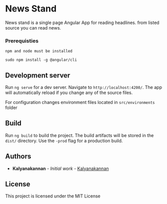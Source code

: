 # News Stand

News stand is a single page Angular App for reading headlines. from listed source you can read news.

### Prerequisties
```
npm and node must be installed

sudo npm install -g @angular/cli
```

## Development server

Run `ng serve` for a dev server. Navigate to `http://localhost:4200/`. The app will automatically reload if you change any of the source files.

For configuration changes environment files located in `src/environments` folder

## Build

Run `ng build` to build the project. The build artifacts will be stored in the `dist/` directory. Use the `-prod` flag for a production build.


## Authors

* **Kalyanakannan** - *Initial work* - [Kalyanakannan](https://github.com/kalyanakannan)


## License

This project is licensed under the MIT License

